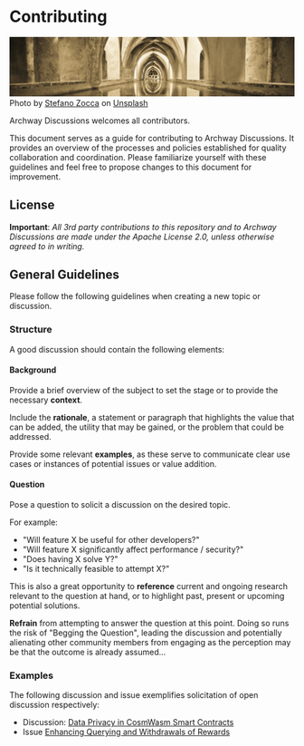 # Contributing

![Contributing Banner](https://github.com/archway-network/discussions/blob/main/media/stefano-zocca-c8XFzHLCB0c-unsplash-cropped.jpg?raw=true)
Photo by <a href="https://unsplash.com/@stefano_zocca?utm_source=unsplash&utm_medium=referral&utm_content=creditCopyText">Stefano Zocca</a> on <a href="https://unsplash.com/photos/c8XFzHLCB0c?utm_source=unsplash&utm_medium=referral&utm_content=creditCopyText">Unsplash</a>

Archway Discussions welcomes all contributors.

This document serves as a guide for contributing to Archway Discussions. It provides an overview of the processes and policies established for quality collaboration and coordination. Please familiarize yourself with these guidelines and feel free to propose changes to this document for improvement.

## License

**Important**: _All 3rd party contributions to this repository and to Archway Discussions are made under the Apache License 2.0, unless otherwise agreed to in writing._

## General Guidelines

Please follow the following guidelines when creating a new topic or discussion.

### Structure

A good discussion should contain the following elements:

#### Background

Provide a brief overview of the subject to set the stage or to provide the necessary **context**.

Include the **rationale**, a statement or paragraph that highlights the value that can be added, the utility that may be gained, or the problem that could be addressed.

Provide some relevant **examples**, as these serve to communicate clear use cases or instances of potential issues or value addition.

#### Question

Pose a question to solicit a discussion on the desired topic.

For example:

* "Will feature X be useful for other developers?"
* "Will feature X significantly affect performance / security?"
* "Does having X solve Y?"
* "Is it technically feasible to attempt X?"

This is also a great opportunity to **reference** current and ongoing research relevant to the question at hand, or to highlight past, present or upcoming potential solutions.

**Refrain** from attempting to answer the question at this point. Doing so runs the risk of "Begging the Question", leading the discussion and potentially alienating other community members from engaging as the perception may be that the outcome is already assumed...

### Examples

The following discussion and issue exemplifies solicitation of open discussion respectively:

* Discussion: [Data Privacy in CosmWasm Smart Contracts](https://github.com/orgs/archway-network/discussions/11)
* Issue [Enhancing Querying and Withdrawals of Rewards](https://github.com/archway-network/archway/issues/434)
